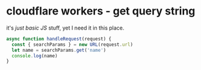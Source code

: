 # cloudflare workers - get query string

it's *just basic JS* stuff, yet I need it in this place.

```javascript
async function handleRequest(request) {
  const { searchParams } = new URL(request.url)
  let name = searchParams.get('name')
  console.log(name)
}
```